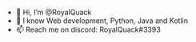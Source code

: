 - 👋 Hi, I’m @RoyalQuack
- 👀 I know Web development, Python, Java and Kotlin
- 📫 Reach me on discord: RoyalQuack#3393

<!---
RoyalQuack/RoyalQuack is a ✨ special ✨ repository because its `README.md` (this file) appears on your GitHub profile.
You can click the Preview link to take a look at your changes.
--->
